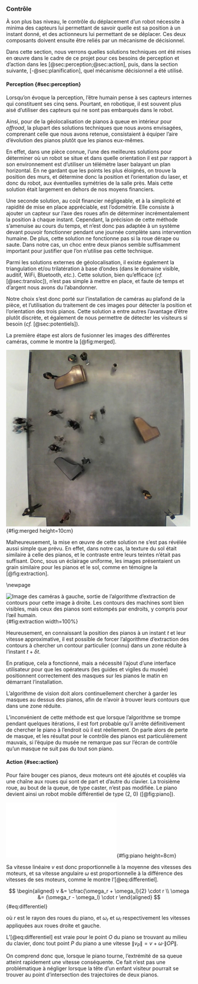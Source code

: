 ### Contrôle

À son plus bas niveau, le contrôle du déplacement d’un robot nécessite à minima des capteurs lui permettant de savoir
quelle est sa position à un instant donné, et des actionneurs lui permettant de se déplacer. Ces deux composants
doivent ensuite être reliés par un mécanisme de décisionnel.

Dans cette section, nous verrons quelles solutions techniques ont été mises en œuvre dans le cadre de ce projet pour
ces besoins de perception et d’action dans les [@sec:perception;@sec:action], puis, dans la section suivante,
[-@sec:planification], quel mécanisme décisionnel a été utilisé.

#### Perception {#sec:perception}

Lorsqu’on évoque la perception, l’être humain pense à ses capteurs internes qui constituent ses cinq sens.
Pourtant, en robotique, il est souvent plus aisé d’utiliser des capteurs qui ne sont pas embarqués dans le robot.

Ainsi, pour de la géolocalisation de pianos à queue en intérieur pour *offroad*, la plupart des solutions techniques
que nous avons envisagées, comprenant celle que nous avons retenue, consistaient à équiper l’aire d’évolution des
pianos plutôt que les pianos eux-mêmes.

En effet, dans une pièce connue, l’une des meilleures solutions pour déterminer où un robot se situe et dans quelle
orientation il est par rapport à son environnement est d’utiliser un télémètre laser balayant un plan horizontal. En ne
gardant que les points les plus éloignés, on trouve la position des murs, et détermine donc la position et
l’orientation du laser, et donc du robot, aux éventuelles symétries de la salle près. Mais cette solution était
largement en dehors de nos moyens financiers.

Une seconde solution, au coût financier négligeable, et à la simplicité et rapidité de mise en place appréciable, est
l’odométrie. Elle consiste à ajouter un capteur sur l’axe des roues afin de déterminer incrémentalement la position à
chaque instant. Cependant, la précision de cette méthode s’amenuise au cours du temps, et n’est donc pas adaptée à un
système devant pouvoir fonctionner pendant une journée complète sans intervention humaine. De plus, cette solution ne
fonctionne pas si la roue dérape ou saute. Dans notre cas, un choc entre deux pianos semble suffisamment important pour
justifier que l’on n’utilise pas cette technique.

Parmi les solutions externes de géolocalisation, il existe également la triangulation et/ou trilatération à base
d’ondes (dans le domaine visible, auditif, WiFi, Bluetooth, *etc.*). Cette solution, bien qu’efficace (*cf.*
[@sec:transloc]), n’est pas simple à mettre en place, et faute de temps et d’argent nous avons du l’abandonner.

Notre choix s’est donc porté sur l’installation de caméras au plafond de la pièce, et l’utilisation du traitement de
ces images pour détecter la position et l’orientation des trois pianos. Cette solution a entre autres l’avantage d’être
plutôt discrète, et également de nous permettre de détecter les visiteurs si besoin (*cf.* [@sec:potentiels]).

La première étape est alors de fusionner les images des différentes caméras, comme le montre la [@fig:merged].

![Images des caméras au plafond superposées au niveau de l’altitude des pianos.](imgs/merged.jpg){#fig:merged
height=10cm}

Malheureusement, la mise en œuvre de cette solution ne s’est pas révélée aussi simple que prévu. En effet, dans
notre cas, la texture du sol était similaire à celle des pianos, et le contraste entre leurs teintes n’était pas
suffisant. Donc, sous un éclairage uniforme, les images présentaient un grain similaire pour les pianos et le sol,
comme en témoigne la [@fig:extraction].

\newpage

![Image des caméras à gauche, sortie de l’algorithme d’extraction de contours pour cette image à
droite. Les contours des machines sont bien visibles, mais ceux des pianos sont
estompés par endroits, y compris pour l’œil humain.](imgs/pbvision.jpg){#fig:extraction width=100%}

Heureusement, en connaissant la position des pianos à un instant $t$ et leur vitesse approximative, il est possible de
forcer l’algorithme d’extraction des contours à chercher un contour particulier (connu) dans un zone réduite à
l’instant $t + \delta t$.

En pratique, cela a fonctionné, mais a nécessité l’ajout d’une interface utilisateur pour que les opérateurs (les
guides et vigiles du musée) positionnent correctement des masques sur les pianos le matin en démarrant l’installation.

L’algorithme de vision doit alors continuellement chercher à garder les masques au dessus des pianos, afin de n’avoir à
trouver leurs contours que dans une zone réduite.

L’inconvénient de cette méthode est que lorsque l’algorithme se trompe pendant quelques itérations, il est fort
probable qu’il arrête définitivement de chercher le piano à l’endroit où il est réellement. On parle alors de perte de
masque, et les résultat pour le contrôle des pianos est particulièrement mauvais, si l’équipe du musée ne remarque pas
sur l’écran de contrôle qu’un masque ne suit pas du tout son piano.

#### Action {#sec:action}

Pour faire bouger ces pianos, deux moteurs ont été ajoutés et couplés via une chaîne aux roues qui sont de part et
d’autre du clavier. La troisième roue, au bout de la queue, de type caster, n’est pas modifiée. Le piano devient ainsi
un robot mobile différentiel de type (2, 0) ([@fig:piano]).

![Les pianos sont désormais des robots mobiles différentiel (2, 0).](tikz/piano.pdf){#fig:piano height=8cm}

Sa vitesse linéaire $v$ est donc proportionnelle à la moyenne des vitesses des moteurs, et sa vitesse angulaire
$\omega$ est proportionnelle à la différence des vitesses de ses moteurs, comme le montre l’[@eq:differentiel].

$$
\begin{aligned}
v &= \cfrac{\omega_r + \omega_l}{2} \cdot r \\
\omega &= (\omega_r - \omega_l) \cdot r
\end{aligned}
$$ {#eq:differentiel}

où $r$ est le rayon des roues du piano, et $\omega_r$ et $\omega_l$ respectivement les vitesses appliquées aux roues
droite et gauche.

L’[@eq:differentiel] est vraie pour le point $O$ du piano se trouvant au milieu du clavier, donc tout point
$P$ du piano a une vitesse $\|v_P\| = v + \omega \cdot \| OP \|$.

On comprend donc que, lorsque le piano tourne, l’extrémité de sa queue atteint rapidement une vitesse conséquente. Ce
fait n’est pas une problématique à négliger lorsque la tête d’un enfant visiteur pourrait se trouver au point
d’intersection des trajectoires de deux pianos.
